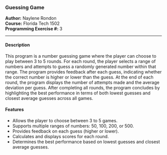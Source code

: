 ### Guessing Game

**Author:** Naylene Rondon  
**Course:** Florida Tech 1502  
**Programming Exercise #:** 3

---

#### Description

This program is a number guessing game where the player can choose to play between 3 to 5 rounds. For each round, the player selects a range of numbers and attempts to guess a randomly generated number within that range. The program provides feedback after each guess, indicating whether the correct number is higher or lower than the guess. At the end of each round, the program displays the number of attempts made and the average deviation per guess. After completing all rounds, the program concludes by highlighting the best performance in terms of both lowest guesses and closest average guesses across all games.

#### Features

- Allows the player to choose between 3 to 5 games.
- Supports multiple ranges of numbers: 50, 100, 200, or 500.
- Provides feedback on each guess (higher or lower).
- Calculates and displays scores for each round.
- Determines the best performance based on lowest guesses and closest average guesses.
